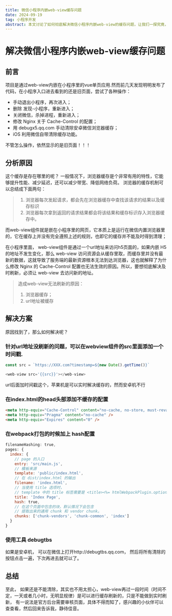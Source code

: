 ```yaml
---
title: 微信小程序内嵌web-view缓存问题
date: 2024-09-19
tag: 小程序开发
abstract: 本文讨论了如何彻底解决微信小程序内嵌web-view的缓存问题，让我们一探究竟，到底是什么原因让缓存如何顽固。
---
```


# 解决微信小程序内嵌web-view缓存问题

## 前言

项目是通过web-view内嵌在小程序里的vue单页应用.然而前几天发现明明发布了代码，在小程序入口进去看到的还是旧页面，尝试了各种操作：

- 手动退出小程序，再次进入；
- 删除 发现-小程序，重新进入；
- 关闭微信，杀掉进程，重新进入；
- 修改 Nginx 关于 Cache-Control 的配置；
- 用 debugx5.qq.com 手动清除安卓微信浏览器缓存；
- iOS 利用微信自带清除缓存功能。

不管怎么操作，依然显示的是旧页面！！！

## 分析原因

这个缓存是存在哪里的呢？
一般情况下，浏览器缓存是个非常有用的特性，它能够提升性能、减少延迟，还可以减少带宽、降低网络负荷。
浏览器的缓存机制可以总结成下面两句：

> 1. 浏览器每次发起请求，都会先在浏览器缓存中查找该请求的结果以及缓存标识
> 2. 浏览器每次拿到返回的请求结果都会将该结果和缓存标识存入浏览器缓存中。

而web-view组件就是嵌在小程序里的网页，它本质上是运行在微信内置浏览器里的，它在缓存上并没有完全遵照上述的规则，也即它的缓存并不能及时得到清理；

在小程序里面， web-view组件是通过一个url地址来访问h5页面的，如果内嵌 H5 的地址不发生变化，那么 web-view 访问资源会从缓存里取，而缓存里并没有最新的数据，这就导致了服务端的最新资源根本无法到达浏览器，这也就解释了为什么修改 Nginx 的 Cache-Control 配置也无法生效的原因。所以，要想彻底解决及时刷新，必须让 web-view 去访问新的地址。

> 造成web-view无法刷新的原因：
> 1. 浏览器缓存；
> 2. url地址被缓存

## 解决方案

原因找到了，那么如何解决呢？

### 针对url地址没刷新的问题，可以在webview组件的src里面添加一个时间戳.

```javascript
const src = `https://XXX.com?timestamp=${new Date().getTime()}`

<web-view src='{{src}}'></web-view>
```

url后面加时间戳这个，苹果机是可以实时解决缓存的，然而安卓机不行

### 在index.html的head头部添加不缓存的配置

```html
<meta http-equiv="Cache-Control" content="no-cache, no-store, must-revalidate" />
<meta http-equiv="Pragma" content="no-cache" />
<meta http-equiv="Expires" content="0" />
```

### 在webpack打包的时候加上 hash配置

```javascript
filenameHashing: true,
pages: {
  index: {
    // page 的入口
    entry: 'src/main.js',
    // 模板来源
    template: 'public/index.html',
    // 在 dist/index.html 的输出
    filename: 'index.html',
    // 当使用 title 选项时，
    // template 中的 title 标签需要是 <title><%= htmlWebpackPlugin.options.title %></title>
    title: 'Index Page',
    hash: true,
    // 在这个页面中包含的块，默认情况下会包含
    // 提取出来的通用 chunk 和 vendor chunk。
    chunks: ['chunk-vendors', 'chunk-common', 'index']
  }
}
```

### 使用工具 debugtbs

如果是安卓机， 可以在微信上打开http://debugtbs.qq.com， 然后将所有清除的按钮点击一遍，下次再进去就可以了。

## 总结

至此， 如果还是不能清除，其实也不用太担心，web-view再过一段时间（时间不定，一天或者几小时，无明显规律）是可以进行缓存刷新的，只是不能做到实时刷新， 有一说法是官方后台需要审核页面，具体不得而知了，感兴趣的小伙伴可以查查看，然后回来告诉我，静待佳音。

